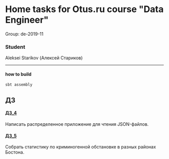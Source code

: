 
# Home tasks for Otus.ru course "Data Engineer"

Group: de-2019-11

### Student
Aleksei Starikov (Алексей Стариков)

----------------------------------------------------------

#### how to build
```
sbt assembly
```

## ДЗ

#### [ДЗ_4](https://github.com/axreldable/otus_data_engineer_2019_11_starikov/tree/master/hw-4)
Написать распределенное приложение для чтения JSON-файлов.

#### [ДЗ_5](https://github.com/axreldable/otus_data_engineer_2019_11_starikov/tree/master/hw-5)
Собрать статистику по криминогенной обстановке в разных районах Бостона.
